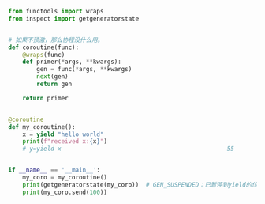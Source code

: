 
<BlogInfo title="3.预激协程的装饰器" author="白日梦想猿" pv=0 read_times=0 pre_cost_time=0分28秒 category="协程" tag_list="['协程']" create_time="2022.04.24 15:37:27" update_time="2022.04.27 08:52:22" />

```python
from functools import wraps
from inspect import getgeneratorstate


# 如果不预激，那么协程没什么用。
def coroutine(func):
    @wraps(func)
    def primer(*args, **kwargs):
        gen = func(*args, **kwargs)
        next(gen)
        return gen

    return primer


@coroutine
def my_coroutine():
    x = yield "hello world"
    print(f"received x:{x}")
    # y=yield x                                               55


if __name__ == '__main__':
    my_coro = my_coroutine()
    print(getgeneratorstate(my_coro))  # GEN_SUSPENDED：已暂停到yield的位置
    print(my_coro.send(100))



```
